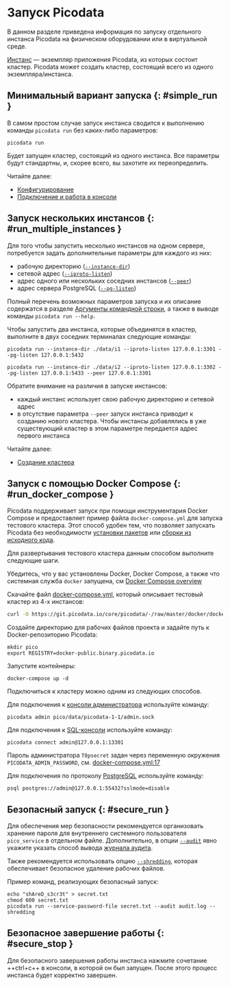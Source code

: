 # Запуск Picodata

В данном разделе приведена информация по запуску отдельного инстанса
Picodata на физическом оборудовании или в виртуальной среде.

[Инстанс](../overview/glossary.md#instance) — экземпляр приложения
Picodata, из которых состоит кластер. Picodata может создать кластер,
состоящий всего из одного экземпляра/инстанса.

## Минимальный вариант запуска {: #simple_run }

В самом простом случае запуск инстанса сводится к выполнению команды
 `picodata run` без каких-либо параметров:

```shell
picodata run
```

Будет запущен кластер, состоящий из одного инстанса. Все параметры будут
стандартны, и, скорее всего, вы захотите их переопределить.

Читайте далее:

- [Конфигурирование](../tutorial/configure.md)
- [Подключение и работа в консоли](../tutorial/connecting.md)

## Запуск нескольких инстансов {: #run_multiple_instances }

Для того чтобы запустить несколько инстансов на одном сервере,
потребуется задать дополнительные параметры для каждого из них:

- рабочую директорию ([`--instance-dir`])
- сетевой адрес ([`--iproto-listen`])
- адрес одного или нескольких соседних инстансов ([`--peer`])
- адрес сервера PostgreSQL ([`--pg-listen`])

Полный перечень возможных параметров запуска и их
описание содержатся в разделе [Аргументы командной строки], а также в
выводе команды `picodata run --help`.

[Аргументы командной строки]: ../reference/cli.md

Чтобы запустить два инстанса, которые объединятся в кластер,
выполните в двух соседних терминалах следующие команды:

```shell
picodata run --instance-dir ./data/i1 --iproto-listen 127.0.0.1:3301 --pg-listen 127.0.0.1:5432
```

```shell
picodata run --instance-dir ./data/i2 --iproto-listen 127.0.0.1:3302 --pg-listen 127.0.0.1:5433 --peer 127.0.0.1:3301
```

Обратите внимание на различия в запуске инстансов:

- каждый инстанс использует свою рабочую директорию и сетевой адрес
- в отсутствие параметра `--peer` запуск инстанса приводит к созданию
  нового кластера. Чтобы инстансы добавлялись в уже существующий кластер
  в этом параметре передается адрес первого инстанса

[`--instance-dir`]: ../reference/cli.md#run_instance_dir
[`--iproto-listen`]: ../reference/cli.md#run_iproto_listen
[`--peer`]: ../reference/cli.md#run_peer
[`--pg-listen`]: ../reference/cli.md#run_pg_listen

Читайте далее:

- [Создание кластера](../tutorial/deploy.md)

## Запуск с помощью Docker Compose {: #run_docker_compose }

Picodata поддерживает запуск при помощи инструментария Docker Compose и
предоставляет пример файла `docker-compose.yml` для запуска тестового
кластера. Этот способ удобен тем, что позволяет запускать Picodata без
необходимости [установки пакетов][available_packages] или [сборки из
исходного кода][installing_from_sources].

[available_packages]: install.md#available_packages
[installing_from_sources]: install.md#installing_from_sources

Для развертывания тестового кластера данным способом выполните следующие шаги.

Убедитесь, что у вас установлены Docker, Docker Compose, а также что
системная служба `docker` запущена, см [Docker Compose
overview](https://docs.docker.com/compose/)

Скачайте файл [docker-compose.yml], который описывает тестовый кластер
из 4-х инстансов:

[docker-compose.yml]: https://git.picodata.io/core/picodata/-/blob/master/docker/docker-compose.yml

```bash
curl -O https://git.picodata.io/core/picodata/-/raw/master/docker/docker-compose.yml
```

Создайте директорию для рабочих файлов проекта и
задайте путь к Docker-репозиторию Picodata:

```shell
mkdir pico
export REGISTRY=docker-public.binary.picodata.io
```

Запустите контейнеры:

```shell
docker-compose up -d
```

Подключиться к кластеру можно одним из следующих способов.

Для подключения к [консоли администратора](../tutorial/connecting.md#admin_console)
используйте команду:

```shell
picodata admin pico/data/picodata-1-1/admin.sock
```

Для подключения к [SQL-консоли](../tutorial/connecting.md#sql_console)
используйте команду:

```shell
picodata connect admin@127.0.0.1:13301
```

Пароль администратора `T0psecret` задан через
переменную окружения `PICODATA_ADMIN_PASSWORD`, см. [docker-compose.yml:17]

[docker-compose.yml:17]: https://git.picodata.io/core/picodata/-/blob/master/docker/docker-compose.yml#L17

Для подключения по протоколу [PostgreSQL](../tutorial/connecting.md#pgproto)
используйте команду:

```shell
psql postgres://admin@127.0.0.1:55432?sslmode=disable
```

## Безопасный запуск {: #secure_run }

Для обеспечения мер безопасности рекомендуется организовать хранение
пароля для внутреннего системного пользователя `pico_service` в
отдельном файле.
Дополнительно, в опции [`--audit`] явно укажите указать способ вывода
[журнала аудита](../tutorial/audit_log.md).

Также рекомендуется использовать опцию [`--shredding`], которая
обеспечивает безопасное удаление рабочих файлов.

Пример команд, реализующих безопасный запуск:

```shell
echo "shAreD_s3cr3t" > secret.txt
chmod 600 secret.txt
picodata run --service-password-file secret.txt --audit audit.log --shredding
```

[`--audit`]: ../reference/cli.md#run_audit
[`--shredding`]: ../reference/cli.md#run_shredding

## Безопасное завершение работы {: #secure_stop }

Для безопасного завершения работы инстанса нажмите сочетание
++ctrl+c++ в консоли, в которой он был запущен. После этого процесс
инстанса будет корректно завершен.
